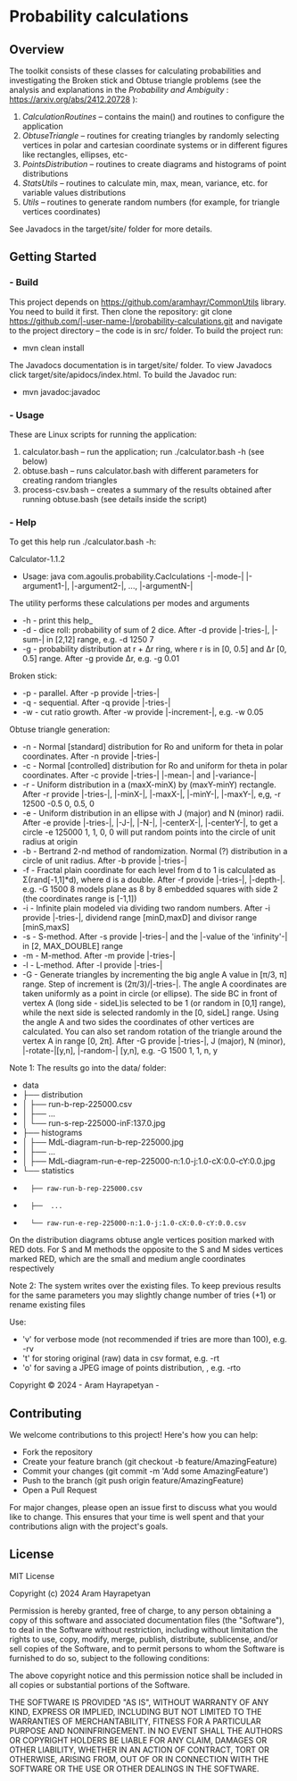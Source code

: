 # Probability calculations

## Overview
The toolkit consists of these classes for calculating probabilities and investigating the Broken stick and Obtuse triangle problems (see the analysis and explanations in the  _Probability and Ambiguity_ : https://arxiv.org/abs/2412.20728 ):

1.	_CalculationRoutines_  – contains the main() and routines to configure the application	 
2.	_ObtuseTriangle_  – routines for creating triangles by randomly selecting vertices in polar and cartesian coordinate systems or in different figures like rectangles, ellipses, etc-	 
3.	_PointsDistribution_  – routines to create diagrams and histograms of point distributions 
4.	_StatsUtils_  – routines to calculate min, max, mean, variance, etc. for variable values distributions	 
5.	_Utils_  – routines to generate random numbers (for example, for triangle vertices coordinates)

See Javadocs in the target/site/ folder for more details.

## Getting Started

### -	Build
This project depends on https://github.com/aramhayr/CommonUtils library. You need to build it first. Then clone the repository: git clone https://github.com/|-user-name-|/probability-calculations.git and navigate to the project directory – the code is in src/ folder. To build the project run: 
- mvn clean install

The Javadocs documentation is in target/site/ folder. To view Javadocs click target/site/apidocs/index.html. To build the Javadoc run: 
- mvn javadoc:javadoc

### -	Usage
These are Linux scripts for running the application:
1.	calculator.bash – run the application; run ./calculator.bash -h (see below)
2.	obtuse.bash – runs calculator.bash with different parameters for creating random triangles 
3.	process-csv.bash – creates a summary of the results obtained after running obtuse.bash (see details inside the script)

### -	Help
To get this help run ./calculator.bash -h:

Calculator-1.1.2
-	Usage: java com.agoulis.probability.Caclculations -|-mode-| |-argument1-|, |-argument2-|, ..., |-argumentN-|

The utility performs these calculations per modes and arguments
-	-h - print this help_
-	-d - dice roll: probability of sum of 2 dice. After -d provide |-tries-|,
	 |-sum-| in [2,12] range, e.g. -d 1250 7	 
-	-g - probability distribution at r + Δr ring, where r is in [0, 0.5] and Δr [0, 0.5]
range.  After -g provide Δr, e.g. -g 0.01

Broken stick:
-	-p - parallel. After -p provide |-tries-|
-	-q - sequential. After -q provide |-tries-|
-	-w - cut ratio growth. After -w provide |-increment-|, e.g. -w 0.05

Obtuse triangle generation:
-	-n - Normal [standard] distribution for Ro and uniform for theta in polar
coordinates. After -n provide |-tries-|
-	-c - Normal [controlled] distribution for Ro and uniform for theta in polar
coordinates. After -c provide |-tries-| |-mean-| and |-variance-|
-	-r - Uniform distribution in a (maxX-minX) by (maxY-minY) rectangle. After -r provide
|-tries-|, |-minX-|, |-maxX-|, |-minY-|, |-maxY-|, e,g, -r 12500 -0.5 0, 0.5, 0
-	-e - Uniform distribution in an ellipse with J (major) and N (minor)
radii. After -e provide |-tries-|, |-J-|, |-N-|, |-centerX-|, |-centerY-|, to get a circle -e 125000 1, 1, 0, 0 
will put random points into the circle of unit radius at origin
-	-b - Bertrand 2-nd method of randomization. Normal (?) distribution in a circle
of unit radius. After -b provide |-tries-|
-	-f - Fractal plain coordinate for each level from d to 1 is calculated as Σ(rand[-1,1]*d),
where d is a double. After -f provide |-tries-|, |-depth-|. e.g. -G 1500 8 models plane as 8 by 8
embedded squares with side 2 (the coordinates range is [-1,1])
-	-i - Infinite plain modeled via dividing two random numbers. After -i
provide |-tries-|, dividend range [minD,maxD] and divisor range [minS,maxS]
-	-s - S-method. After -s provide |-tries-| and the 
|-value of the 'infinity'-| in [2, MAX_DOUBLE] range
-	-m - M-method. After -m provide |-tries-|
-	-l - L-method. After -l provide |-tries-|
-	-G - Generate triangles by incrementing the big angle A value in [π/3, π] range. Step of
increment is (2π/3)/|-tries-|. The angle A coordinates are taken uniformly as a point in circle
(or ellipse). The side BC in front of vertex A (long side - sideL)is selected to be 1 (or random
in [0,1] range), while the next side is selected randomly in the [0, sideL] range. Using the angle A
and two sides the coordinates of other vertices are calculated. You can also set random rotation of 
the triangle around the vertex A in range [0, 2π]. After -G provide |-tries-|, J (major),  N (minor),
|-rotate-|[y,n], |-random-| [y,n], e.g. -G 1500 1, 1, n, y

Note 1: The results go into the data/ folder:
-	data
-	├── distribution
-	│   ├── run-b-rep-225000.csv
-	│   ├──  ... 
-	│   └── run-s-rep-225000-inF:137.0.jpg
-	├── histograms
-	│   ├── MdL-diagram-run-b-rep-225000.jpg
-	│   ├──  ... 
-	│   ├── MdL-diagram-run-e-rep-225000-n:1.0-j:1.0-cX:0.0-cY:0.0.jpg
-	└── statistics
-		├── raw-run-b-rep-225000.csv
-		├──  ... 
-		└── raw-run-e-rep-225000-n:1.0-j:1.0-cX:0.0-cY:0.0.csv

On the distribution diagrams obtuse angle vertices position marked with RED dots. For S and M
methods the opposite to the S and M sides vertices marked RED, which are the small and medium angle
coordinates respectively

Note 2: The system writes over the existing files. To keep previous results for the same parameters
you may slightly change number of tries (+1) or rename existing files

 Use: 	
-	'v' for verbose mode (not recommended if tries are more than 100), e.g. -rv
-	't' for storing original (raw) data in csv format, e.g. -rt
-	'o' for saving a JPEG image of points distribution, , e.g. -rto

 Copyright © 2024 - Aram Hayrapetyan -

## Contributing
We welcome contributions to this project! Here's how you can help:
 - Fork the repository
 - Create your feature branch (git checkout -b feature/AmazingFeature)
 - Commit your changes (git commit -m 'Add some AmazingFeature')
 - Push to the branch (git push origin feature/AmazingFeature)
 - Open a Pull Request

For major changes, please open an issue first to discuss what you would like to change. This ensures that your time is well spent and that your contributions align with the project's goals.

## License
MIT License

Copyright (c) 2024 Aram Hayrapetyan

Permission is hereby granted, free of charge, to any person obtaining a copy
of this software and associated documentation files (the "Software"), to deal
in the Software without restriction, including without limitation the rights
to use, copy, modify, merge, publish, distribute, sublicense, and/or sell
copies of the Software, and to permit persons to whom the Software is
furnished to do so, subject to the following conditions:

The above copyright notice and this permission notice shall be included in all
copies or substantial portions of the Software.

THE SOFTWARE IS PROVIDED "AS IS", WITHOUT WARRANTY OF ANY KIND, EXPRESS OR
IMPLIED, INCLUDING BUT NOT LIMITED TO THE WARRANTIES OF MERCHANTABILITY,
FITNESS FOR A PARTICULAR PURPOSE AND NONINFRINGEMENT. IN NO EVENT SHALL THE
AUTHORS OR COPYRIGHT HOLDERS BE LIABLE FOR ANY CLAIM, DAMAGES OR OTHER
LIABILITY, WHETHER IN AN ACTION OF CONTRACT, TORT OR OTHERWISE, ARISING FROM,
OUT OF OR IN CONNECTION WITH THE SOFTWARE OR THE USE OR OTHER DEALINGS IN THE
SOFTWARE.



